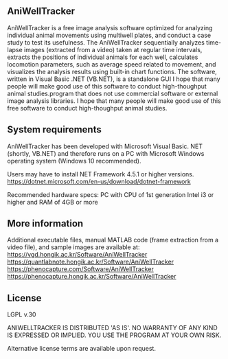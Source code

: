 
## AniWellTracker
AniWellTracker is a free image analysis software optimized for analyzing individual animal movements using multiwell plates, and conduct a case study to test its usefulness. The AniWellTracker sequentially analyzes time-lapse images (extracted from a video) taken at regular time intervals, extracts the positions of individual animals for each well, calculates locomotion parameters, such as average speed related to movement, and visualizes the analysis results using built-in chart functions. The software, written in Visual Basic .NET (VB.NET), is a standalone GUI I hope that many people will make good use of this software to conduct high-thoughput animal studies.program that does not use commercial software or external image analysis libraries. I hope that many people will make good use of this free software to conduct high-thoughput animal studies.



## System requirements

AniWellTracker has been developed with Microsoft Visual Basic. NET (shortly, VB.NET) and therefore runs on a PC with Microsoft Windows operating system (Windows 10 recommended).

Users may have to install NET Framework 4.5.1 or higher versions.
     https://dotnet.microsoft.com/en-us/download/dotnet-framework 

Recommended hardware specs:
     PC with CPU of 1st generation Intel i3 or higher and RAM of 4GB or more


## More information
Additional executable files, manual MATLAB code (frame extraction from a video file), and sample images are available at:
https://vgd.hongik.ac.kr/Software/AniWellTracker
https://quantlabnote.hongik.ac.kr/Software/AniWellTracker
https://phenocapture.com/Software/AniWellTracker
https://phenocapture.hongik.ac.kr/Software/AniWellTracker


## License

LGPL v.30

ANIWELLTRACKER IS DISTRIBUTED 'AS IS'. NO WARRANTY OF ANY KIND IS EXPRESSED  OR IMPLIED. YOU USE THE PROGRAM AT YOUR OWN RISK.

Alternative license terms are available upon request.
